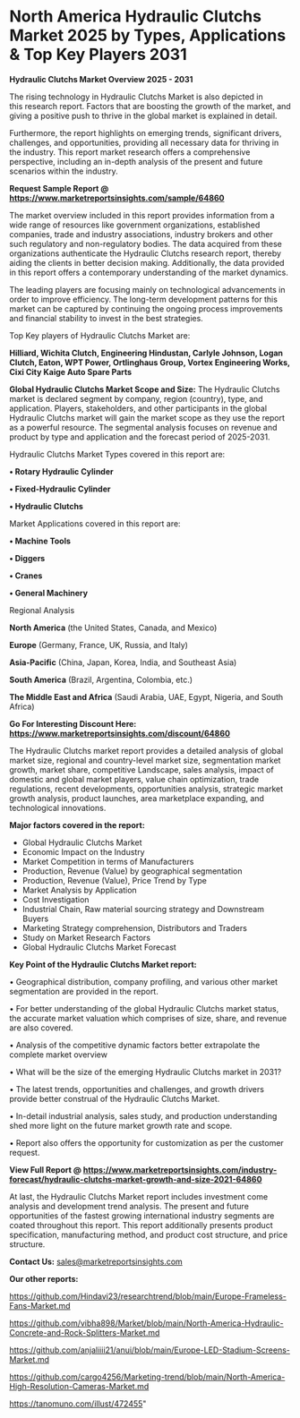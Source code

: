 # North America Hydraulic Clutchs Market 2025 by Types, Applications & Top Key Players 2031

<Strong> Hydraulic Clutchs Market Overview 2025 - 2031</strong>

The rising technology in Hydraulic Clutchs Market is also depicted in this research report. Factors that are boosting the growth of the market, and giving a positive push to thrive in the global market is explained in detail.

Furthermore, the report highlights on emerging trends, significant drivers, challenges, and opportunities, providing all necessary data for thriving in the industry. This report market research offers a comprehensive perspective, including an in-depth analysis of the present and future scenarios within the industry.

<strong>Request Sample Report @ <a href=https://www.marketreportsinsights.com/sample/64860>https://www.marketreportsinsights.com/sample/64860</a></strong>

The market overview included in this report provides information from a wide range of resources like government organizations, established companies, trade and industry associations, industry brokers and other such regulatory and non-regulatory bodies. The data acquired from these organizations authenticate the Hydraulic Clutchs research report, thereby aiding the clients in better decision making. Additionally, the data provided in this report offers a contemporary understanding of the market dynamics.

The leading players are focusing mainly on technological advancements in order to improve efficiency. The long-term development patterns for this market can be captured by continuing the ongoing process improvements and financial stability to invest in the best strategies.

Top Key players of Hydraulic Clutchs Market are:

<strong>Hilliard, Wichita Clutch, Engineering Hindustan, Carlyle Johnson, Logan Clutch, Eaton, WPT Power, Ortlinghaus Group, Vortex Engineering Works, Cixi City Kaige Auto Spare Parts</strong>

<strong><b>Global Hydraulic Clutchs Market Scope and Size:</b></strong>
The Hydraulic Clutchs market is declared segment by company, region (country), type, and application. Players, stakeholders, and other participants in the global Hydraulic Clutchs market will gain the market scope as they use the report as a powerful resource. The segmental analysis focuses on revenue and product by type and application and the forecast period of 2025-2031.

Hydraulic Clutchs Market Types covered in this report are:

<strong>• Rotary Hydraulic Cylinder

• Fixed-Hydraulic Cylinder

• Hydraulic Clutchs</strong>

Market Applications covered in this report are:

<strong>• Machine Tools

• Diggers

• Cranes

• General Machinery</strong> 

Regional Analysis

<strong>North America</strong> (the United States, Canada, and Mexico)

<strong>Europe</strong> (Germany, France, UK, Russia, and Italy)

<strong>Asia-Pacific</strong> (China, Japan, Korea, India, and Southeast Asia)

<strong>South America</strong> (Brazil, Argentina, Colombia, etc.)

<strong>The Middle East and Africa</strong> (Saudi Arabia, UAE, Egypt, Nigeria, and South Africa)

<strong>Go For Interesting Discount Here: <a href=https://www.marketreportsinsights.com/discount/64860>https://www.marketreportsinsights.com/discount/64860</a></strong>

The Hydraulic Clutchs market report provides a detailed analysis of global market size, regional and country-level market size, segmentation market growth, market share, competitive Landscape, sales analysis, impact of domestic and global market players, value chain optimization, trade regulations, recent developments, opportunities analysis, strategic market growth analysis, product launches, area marketplace expanding, and technological innovations.

<strong><b>Major factors covered in the report:</b></strong>
<ul>
  <li>Global Hydraulic Clutchs Market </li>
  <li>Economic Impact on the Industry</li>
  <li>Market Competition in terms of Manufacturers</li>
  <li>Production, Revenue (Value) by geographical segmentation</li>
  <li>Production, Revenue (Value), Price Trend by Type</li>
  <li>Market Analysis by Application</li>
  <li>Cost Investigation</li>
  <li>Industrial Chain, Raw material sourcing strategy and Downstream Buyers</li>
  <li>Marketing Strategy comprehension, Distributors and Traders</li>
  <li>Study on Market Research Factors</li>
  <li>Global Hydraulic Clutchs Market Forecast</li>
</ul>

<strong><b>Key Point of the Hydraulic Clutchs Market report:</b></strong>

• Geographical distribution, company profiling, and various other market segmentation are provided in the report.

• For better understanding of the global Hydraulic Clutchs market status, the accurate market valuation which comprises of size, share, and revenue are also covered.

• Analysis of the competitive dynamic factors better extrapolate the complete market overview

• What will be the size of the emerging Hydraulic Clutchs market in 2031?

• The latest trends, opportunities and challenges, and growth drivers provide better construal of the Hydraulic Clutchs Market.

• In-detail industrial analysis, sales study, and production understanding shed more light on the future market growth rate and scope.

• Report also offers the opportunity for customization as per the customer request.

<strong><b>View Full Report @ <a href=https://www.marketreportsinsights.com/industry-forecast/hydraulic-clutchs-market-growth-and-size-2021-64860>https://www.marketreportsinsights.com/industry-forecast/hydraulic-clutchs-market-growth-and-size-2021-64860</a></b></strong>


At last, the Hydraulic Clutchs Market report includes investment come analysis and development trend analysis. The present and future opportunities of the fastest growing international industry segments are coated throughout this report. This report additionally presents product specification, manufacturing method, and product cost structure, and price structure.

<strong>Contact Us:</strong>
sales@marketreportsinsights.com

<strong>Our other reports:</strong>

<a href=https://github.com/Hindavi23/researchtrend/blob/main/Europe-Frameless-Fans-Market.md>https://github.com/Hindavi23/researchtrend/blob/main/Europe-Frameless-Fans-Market.md</a>

<a href=https://github.com/vibha898/Market/blob/main/North-America-Hydraulic-Concrete-and-Rock-Splitters-Market.md>https://github.com/vibha898/Market/blob/main/North-America-Hydraulic-Concrete-and-Rock-Splitters-Market.md</a>

<a href=https://github.com/anjaliiii21/anui/blob/main/Europe-LED-Stadium-Screens-Market.md>https://github.com/anjaliiii21/anui/blob/main/Europe-LED-Stadium-Screens-Market.md</a>

<a href=https://github.com/cargo4256/Marketing-trend/blob/main/North-America-High-Resolution-Cameras-Market.md>https://github.com/cargo4256/Marketing-trend/blob/main/North-America-High-Resolution-Cameras-Market.md</a>

<a href=https://tanomuno.com/illust/472455>https://tanomuno.com/illust/472455</a>"
